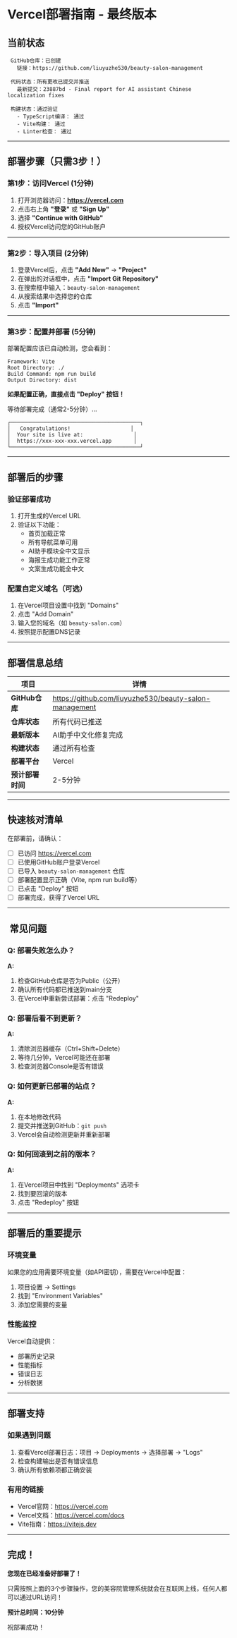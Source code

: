 #  Vercel部署指南 - 最终版本

##  当前状态

```
 GitHub仓库：已创建
   链接：https://github.com/liuyuzhe530/beauty-salon-management

 代码状态：所有更改已提交并推送
   最新提交：23887bd - Final report for AI assistant Chinese localization fixes
   
 构建状态：通过验证
   - TypeScript编译： 通过
   - Vite构建： 通过
   - Linter检查： 通过
```

---

##  部署步骤（只需3步！）

### 第1步：访问Vercel (1分钟)

1. 打开浏览器访问：**https://vercel.com**
2. 点击右上角 **"登录"** 或 **"Sign Up"**
3. 选择 **"Continue with GitHub"**
4. 授权Vercel访问您的GitHub账户

---

### 第2步：导入项目 (2分钟)

1. 登录Vercel后，点击 **"Add New"** → **"Project"**
2. 在弹出的对话框中，点击 **"Import Git Repository"**
3. 在搜索框中输入：`beauty-salon-management`
4. 从搜索结果中选择您的仓库
5. 点击 **"Import"**

---

### 第3步：配置并部署 (5分钟)

部署配置应该已自动检测，您会看到：

```
Framework: Vite 
Root Directory: ./ 
Build Command: npm run build 
Output Directory: dist 
```

**如果配置正确，直接点击 "Deploy" 按钮！**

等待部署完成（通常2-5分钟）...

```
┌─────────────────────────────────────────┐
│   Congratulations!                   │
│  Your site is live at:                │
│  https://xxx-xxx-xxx.vercel.app       │
└─────────────────────────────────────────┘
```

---

##  部署后的步骤

###  验证部署成功

1. 打开生成的Vercel URL
2. 验证以下功能：
   -  首页加载正常
   -  所有导航菜单可用
   -  AI助手模块全中文显示
   -  海报生成功能工作正常
   -  文案生成功能全中文

###  配置自定义域名（可选）

1. 在Vercel项目设置中找到 "Domains"
2. 点击 "Add Domain"
3. 输入您的域名（如 `beauty-salon.com`）
4. 按照提示配置DNS记录

---

##  部署信息总结

| 项目 | 详情 |
|------|------|
| **GitHub仓库** | https://github.com/liuyuzhe530/beauty-salon-management |
| **仓库状态** |  所有代码已推送 |
| **最新版本** | AI助手中文化修复完成 |
| **构建状态** |  通过所有检查 |
| **部署平台** | Vercel |
| **预计部署时间** | 2-5分钟 |

---

##  快速核对清单

在部署前，请确认：

- [ ] 已访问 https://vercel.com
- [ ] 已使用GitHub账户登录Vercel
- [ ] 已导入 `beauty-salon-management` 仓库
- [ ] 部署配置显示正确（Vite, npm run build等）
- [ ] 已点击 "Deploy" 按钮
- [ ] 部署完成，获得了Vercel URL

---

## ️ 常见问题

### Q: 部署失败怎么办？
**A:** 
1. 检查GitHub仓库是否为Public（公开）
2. 确认所有代码都已推送到main分支
3. 在Vercel中重新尝试部署：点击 "Redeploy"

### Q: 部署后看不到更新？
**A:**
1. 清除浏览器缓存（Ctrl+Shift+Delete）
2. 等待几分钟，Vercel可能还在部署
3. 检查浏览器Console是否有错误

### Q: 如何更新已部署的站点？
**A:**
1. 在本地修改代码
2. 提交并推送到GitHub：`git push`
3. Vercel会自动检测更新并重新部署

### Q: 如何回滚到之前的版本？
**A:**
1. 在Vercel项目中找到 "Deployments" 选项卡
2. 找到要回滚的版本
3. 点击 "Redeploy" 按钮

---

##  部署后的重要提示

### 环境变量
如果您的应用需要环境变量（如API密钥），需要在Vercel中配置：
1. 项目设置 → Settings
2. 找到 "Environment Variables"
3. 添加您需要的变量

### 性能监控
Vercel自动提供：
-  部署历史记录
-  性能指标
-  错误日志
-  分析数据

---

##  部署支持

### 如果遇到问题
1. 查看Vercel部署日志：项目 → Deployments → 选择部署 → "Logs"
2. 检查构建输出是否有错误信息
3. 确认所有依赖项都正确安装

### 有用的链接
- Vercel官网：https://vercel.com
- Vercel文档：https://vercel.com/docs
- Vite指南：https://vitejs.dev

---

##  完成！

**您现在已经准备好部署了！** 

只需按照上面的3个步骤操作，您的美容院管理系统就会在互联网上线，任何人都可以通过URL访问！

**预计总时间：10分钟**

祝部署成功！
